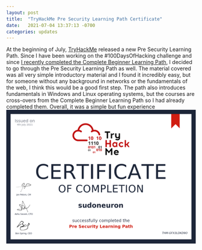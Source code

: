 ```yaml
---
layout: post
title:  "TryHackMe Pre Security Learning Path Certificate"
date:   2021-07-04 13:37:13 -0700
categories: updates
---
```

At the beginning of July, [TryHackMe](https://tryhackme.com/) released a new Pre Security Learning Path. Since I have been working on the #100DaysOfHacking challenge and since [I recently completed the Complete Beginner Learning Path](https://sudoneuron.com/2021-07-03-TryHackMe-complete-beginners-path-certificate.markdown), I decided to go through the Pre Security Learning Path as well. The material covered was all very simple introductory material and I found it incredibly easy, but for someone without any background in networks or the fundamentals of the web, I think this would be a good first step. The path also introduces fundamentals in Windows and Linux operating systems, but the courses are cross-overs from the Complete Beginner Learning Path so I had already completed them. Overall, it was a simple but fun experience
![On 4 July, 2021 I completed the TryHackMe Pre Security Learning Path.](/img/THM-GFX3LDKD9O.png "On 4 July, 2021 I completed the TryHackMe Pre Security Learning Path.")